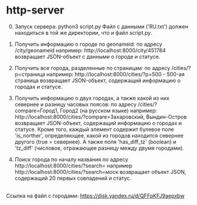 # http-server

0. Запуск сервера: python3 script.py
Файл с данными ('RU.txt') должен находиться в той же директории, что и файл script.py.

1. Получить информацию о городе по geonameid:
по адресу /city/geonameid
например: http://localhost:8000/city/451784
возвращает JSON-объект с данными о городе и статусе.

2. Получить все города, разделенные по страницам:
по адресу /cities/?p=страница
например: http://localhost:8000/cities/?p=500 - 500-ая страница
возвращает JSON-объект, содержащий информацию о городах и статусе.

3. Получить информацию о двух городах, а также какой из них севернее и разницу часовых поясов:
по адресу /cities/?compare=Город1, Город2 (на русском языке)
например: http://localhost:8000/cities/?compare=Захаровский, Вындин-Остров
возвращает JSON-объект, содержащий информацию о городах и статусе. Кроме того, каждый элемент содержит булевое поле 'is_norther', определяющее, какой из городов находится севернее другого (true = севернее). А также поля 'has_diff_tz' (boolean) и 'tz_diff' (числовое, отражающее разницу между двумя городами).

4. Поиск города по началу названия
по адресу 
http://localhost:8000/cities/?search=
например http://localhost:8000/cities/?search=моск
возвращает объект JSON, содержащий 20 первых совпадений и статус. <br> <br>

Ссылка на файл с городами: https://disk.yandex.ru/d/QFFpKFJ9aepxbw
